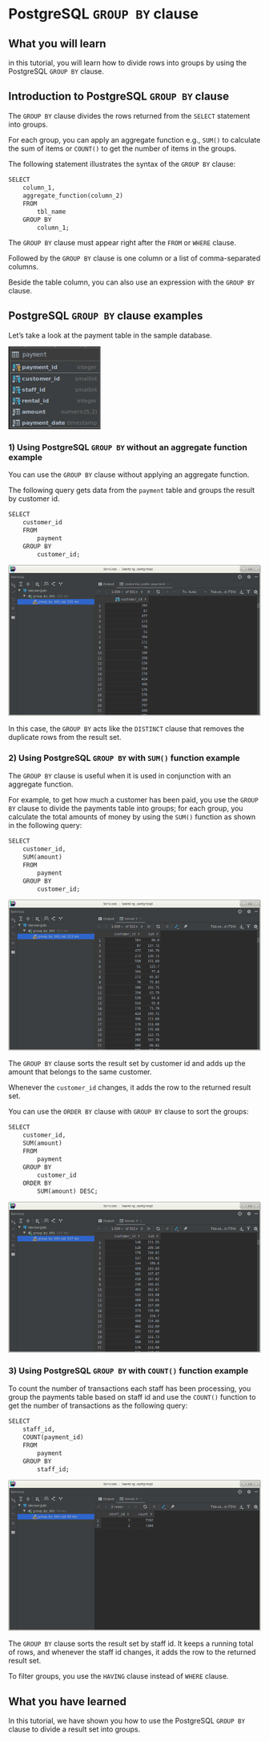 # PostgreSQL `GROUP BY` clause

## What you will learn

in this tutorial, you will learn how to divide rows into groups by using the PostgreSQL `GROUP BY` clause.

## Introduction to PostgreSQL `GROUP BY` clause

The `GROUP BY` clause divides the rows returned from the `SELECT` statement into groups. 

For each group, you can apply an aggregate function e.g.,  `SUM()` to calculate the sum of items or `COUNT()` to get 
the number of items in the groups.

The following statement illustrates the syntax of the `GROUP BY` clause:

    SELECT
        column_1,
        aggregate_function(column_2)
        FROM
            tbl_name
        GROUP BY
            column_1;

The `GROUP BY` clause must appear right after the `FROM` or `WHERE` clause. 

Followed by the `GROUP BY` clause is one column or a list of comma-separated columns. 

Beside the table column, you can also use an expression with the `GROUP BY` clause.

## PostgreSQL `GROUP BY` clause examples

Let’s take a look at the payment table in the sample database.

![Payment](../images/payment.png)

### 1) Using PostgreSQL `GROUP BY` without an aggregate function example

You can use the `GROUP BY` clause without applying an aggregate function. 

The following query gets data from the `payment` table and groups the result by customer id.

    SELECT
        customer_id
        FROM
            payment
        GROUP BY
            customer_id;
            
![Group by 001](../images/group_by_001.png)

In this case, the `GROUP BY` acts like the `DISTINCT` clause that removes the duplicate rows from the result set.

### 2) Using PostgreSQL `GROUP BY` with `SUM()` function example

The `GROUP BY` clause is useful when it is used in conjunction with an aggregate function. 

For example, to get how much a customer has been paid, you use the `GROUP BY` clause to divide the payments table into 
groups; for each group, you calculate the total amounts of money by using the `SUM()` function as shown in the following 
query:

    SELECT
        customer_id,
        SUM(amount)
        FROM
            payment
        GROUP BY
            customer_id;
            
![Group by 002](../images/group_by_002.png)

The `GROUP BY` clause sorts the result set by customer id and adds up the amount that belongs to the same customer. 

Whenever the `customer_id` changes, it adds the row to the returned result set.

You can use the `ORDER BY` clause with `GROUP BY` clause to sort the groups:

    SELECT
        customer_id,
        SUM(amount)
        FROM
            payment
        GROUP BY
            customer_id
        ORDER BY
            SUM(amount) DESC;
            
![Group by 003](../images/group_by_003.png)

### 3) Using PostgreSQL `GROUP BY` with `COUNT()` function example

To count the number of transactions each staff has been processing, you group the payments table based on staff id and 
use the `COUNT()` function to get the number of transactions as the following query:

    SELECT
        staff_id,
        COUNT(payment_id)
        FROM
            payment
        GROUP BY
            staff_id;
            
![Group by 004](../images/group_by_004.png)

The `GROUP BY` clause sorts the result set by staff id. It keeps a running total of rows, and whenever the staff id 
changes, it adds the row to the returned result set.

To filter groups, you use the `HAVING` clause instead of `WHERE` clause.

## What you have learned

In this tutorial, we have shown you how to use the PostgreSQL `GROUP BY` clause to divide a result set into groups.